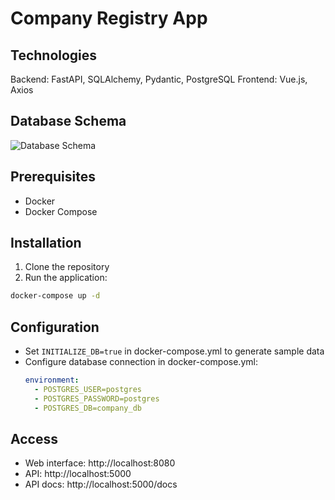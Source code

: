 # Company Registry App

## Technologies
Backend: FastAPI, SQLAlchemy, Pydantic, PostgreSQL
Frontend: Vue.js, Axios

## Database Schema
![Database Schema](./rik-test/database-diagram.png)

## Prerequisites
- Docker
- Docker Compose

## Installation
1. Clone the repository
2. Run the application:
```bash
docker-compose up -d
```

## Configuration
- Set `INITIALIZE_DB=true` in docker-compose.yml to generate sample data
- Configure database connection in docker-compose.yml:
  ```yaml
  environment:
    - POSTGRES_USER=postgres
    - POSTGRES_PASSWORD=postgres
    - POSTGRES_DB=company_db
  ```
  
## Access
- Web interface: http://localhost:8080
- API: http://localhost:5000
- API docs: http://localhost:5000/docs